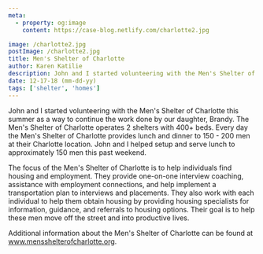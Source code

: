 ```yaml
---
meta:
  - property: og:image
    content: https://case-blog.netlify.com/charlotte2.jpg

image: /charlotte2.jpg
postImage: /charlotte2.jpg
title: Men's Shelter of Charlotte
author: Karen Katilie
description: John and I started volunteering with the Men's Shelter of Charlotte this summer as a way to continue the work done by our daughter, Brandy.
date: 12-17-18 (mm-dd-yy)
tags: ['shelter', 'homes']
---
```


<BlogPost>
<p>
John and I started volunteering with the Men's Shelter of Charlotte this summer as a way to continue the work done by our daughter, Brandy. The Men's Shelter of Charlotte operates 2 shelters with 400+ beds. Every day the Men's Shelter of Charlotte provides lunch and dinner to 150 - 200 men at their Charlotte location. John and I helped setup and serve lunch to approximately 150 men this past weekend.

The focus of the Men's Shelter of Charlotte is to help individuals find housing and employment. They provide one-on-one interview coaching, assistance with employment connections, and help implement a transportation plan to interviews and placements. They also work with each individual to help them obtain housing by providing housing specialists for information, guidance, and referrals to housing options. Their goal is to help these men move off the street and into productive lives.

Additional information about the Men's Shelter of Charlotte can be found at <a href="https://www.mensshelterofcharlotte.org">www.mensshelterofcharlotte.org</a>.

</p>
</BlogPost>
